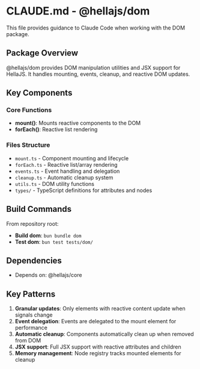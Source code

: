 # CLAUDE.md - @hellajs/dom

This file provides guidance to Claude Code when working with the DOM package.

## Package Overview

@hellajs/dom provides DOM manipulation utilities and JSX support for HellaJS. It handles mounting, events, cleanup, and reactive DOM updates.

## Key Components

### Core Functions
- **mount()**: Mounts reactive components to the DOM
- **forEach()**: Reactive list rendering

### Files Structure
- `mount.ts` - Component mounting and lifecycle
- `forEach.ts` - Reactive list/array rendering
- `events.ts` - Event handling and delegation
- `cleanup.ts` - Automatic cleanup system
- `utils.ts` - DOM utility functions
- `types/` - TypeScript definitions for attributes and nodes

## Build Commands

From repository root:
- **Build dom**: `bun bundle dom`
- **Test dom**: `bun test tests/dom/`

## Dependencies

- Depends on: @hellajs/core

## Key Patterns

1. **Granular updates**: Only elements with reactive content update when signals change
2. **Event delegation**: Events are delegated to the mount element for performance
3. **Automatic cleanup**: Components automatically clean up when removed from DOM
4. **JSX support**: Full JSX support with reactive attributes and children
5. **Memory management**: Node registry tracks mounted elements for cleanup